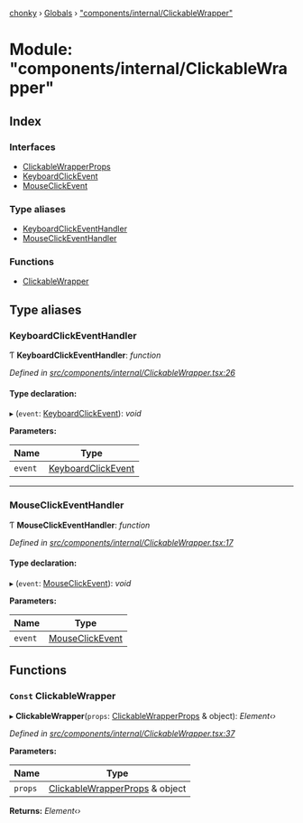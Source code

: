 [chonky](../README.md) › [Globals](../globals.md) › ["components/internal/ClickableWrapper"](_components_internal_clickablewrapper_.md)

# Module: "components/internal/ClickableWrapper"

## Index

### Interfaces

* [ClickableWrapperProps](../interfaces/_components_internal_clickablewrapper_.clickablewrapperprops.md)
* [KeyboardClickEvent](../interfaces/_components_internal_clickablewrapper_.keyboardclickevent.md)
* [MouseClickEvent](../interfaces/_components_internal_clickablewrapper_.mouseclickevent.md)

### Type aliases

* [KeyboardClickEventHandler](_components_internal_clickablewrapper_.md#keyboardclickeventhandler)
* [MouseClickEventHandler](_components_internal_clickablewrapper_.md#mouseclickeventhandler)

### Functions

* [ClickableWrapper](_components_internal_clickablewrapper_.md#const-clickablewrapper)

## Type aliases

###  KeyboardClickEventHandler

Ƭ **KeyboardClickEventHandler**: *function*

*Defined in [src/components/internal/ClickableWrapper.tsx:26](https://github.com/TimboKZ/Chonky/blob/b63f6c0/src/components/internal/ClickableWrapper.tsx#L26)*

#### Type declaration:

▸ (`event`: [KeyboardClickEvent](../interfaces/_components_internal_clickablewrapper_.keyboardclickevent.md)): *void*

**Parameters:**

Name | Type |
------ | ------ |
`event` | [KeyboardClickEvent](../interfaces/_components_internal_clickablewrapper_.keyboardclickevent.md) |

___

###  MouseClickEventHandler

Ƭ **MouseClickEventHandler**: *function*

*Defined in [src/components/internal/ClickableWrapper.tsx:17](https://github.com/TimboKZ/Chonky/blob/b63f6c0/src/components/internal/ClickableWrapper.tsx#L17)*

#### Type declaration:

▸ (`event`: [MouseClickEvent](../interfaces/_components_internal_clickablewrapper_.mouseclickevent.md)): *void*

**Parameters:**

Name | Type |
------ | ------ |
`event` | [MouseClickEvent](../interfaces/_components_internal_clickablewrapper_.mouseclickevent.md) |

## Functions

### `Const` ClickableWrapper

▸ **ClickableWrapper**(`props`: [ClickableWrapperProps](../interfaces/_components_internal_clickablewrapper_.clickablewrapperprops.md) & object): *Element‹›*

*Defined in [src/components/internal/ClickableWrapper.tsx:37](https://github.com/TimboKZ/Chonky/blob/b63f6c0/src/components/internal/ClickableWrapper.tsx#L37)*

**Parameters:**

Name | Type |
------ | ------ |
`props` | [ClickableWrapperProps](../interfaces/_components_internal_clickablewrapper_.clickablewrapperprops.md) & object |

**Returns:** *Element‹›*
